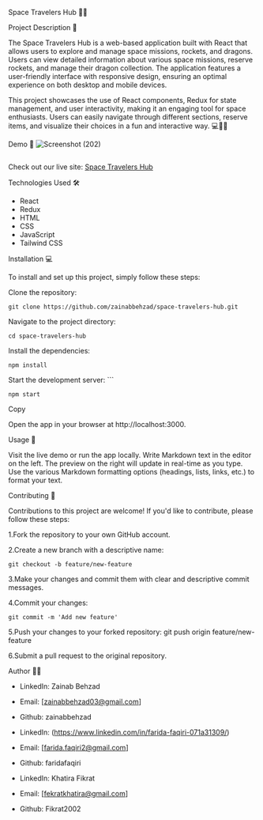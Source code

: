 Space Travelers Hub 💬🚀

Project Description 📝

The Space Travelers Hub is a web-based application built with React that allows users to explore and manage space missions, rockets, and dragons. Users can view detailed information about various space missions, reserve rockets, and manage their dragon collection. The application features a user-friendly interface with responsive design, ensuring an optimal experience on both desktop and mobile devices.

This project showcases the use of React components, Redux for state management, and user interactivity, making it an engaging tool for space enthusiasts. Users can easily navigate through different sections, reserve items, and visualize their choices in a fun and interactive way. 💻📝🚀




Demo 📸
![Screenshot (202)](https://github.com/user-attachments/assets/cbac7eeb-8e6a-4031-b3f6-e410bddae268)



##

Check out our live site: [Space Travelers Hub](https://faridafaqiri.github.io/space-travelers-hub/)



Technologies Used 🛠️

- React
- Redux
- HTML
- CSS
- JavaScript
- Tailwind CSS


Installation 💻


To install and set up this project, simply follow these steps:


Clone the repository: 


    git clone https://github.com/zainabbehzad/space-travelers-hub.git

Navigate to the project directory: 

    cd space-travelers-hub 
    

Install the dependencies: 

    npm install  
    

Start the development server: ```

    npm start
    

Copy


Open the app in your browser at
    http://localhost:3000.



Usage 🎯

Visit the live demo or run the app locally.
Write Markdown text in the editor on the left.
The preview on the right will update in real-time as you type.
Use the various Markdown formatting options (headings, lists, links, etc.) to format your text.


Contributing 🤝


Contributions to this project are welcome! If you'd like to contribute, please follow these steps:

1.Fork the repository to your own GitHub account.

2.Create a new branch with a descriptive name:

    git checkout -b feature/new-feature  

3.Make your changes and commit them with clear and descriptive commit messages.

4.Commit your changes: 

    git commit -m 'Add new feature'  

5.Push your changes to your forked repository: 
    git push origin feature/new-feature  

6.Submit a pull request to the original repository.


Author 👩‍💻

- LinkedIn: Zainab Behzad
- Email: [zainabbehzad03@gmail.com]
- Github: zainabbehzad





- LinkedIn: (<https://www.linkedin.com/in/farida-faqiri-071a31309/>)
- Email: [farida.faqiri2@gmail.com]
- Github: faridafaqiri





- LinkedIn: Khatira Fikrat
- Email: [fekratkhatira@gmail.com]
- Github: Fikrat2002
